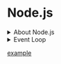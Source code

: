 # Node.js

<details>
<summary>About Node.js</summary>

### About
Node.js® is a free, open-source, cross-platform JavaScript runtime environment that lets developers create servers, web apps, command line tools and scripts.

v20.12.1 LTS (long term support)

v21.7.21 is current version

Node.js runs the V8 JavaScript engine, the core of Google Chrome, outside of the browser.

Node.js is single process (dont create threads for each request), asynchronous server side progrmaming langauge.

### The V8 JavaScript Engine

V8 is the JavaScript engine i.e. it parses and executes JavaScript code.

Other browsers have their own JavaScript engine:

    Firefox has SpiderMonkey
    Safari has JavaScriptCore (also called Nitro)
    Edge was originally based on Chakra but has more recently been rebuilt using Chromium and the V8 engine.

V8 is written in C++, and it's continuously improved. It is portable and runs on Mac, Windows, Linux and several other systems.

Modern engine are no longer interpreters. JavaScript is internally compiled by V8 with just-in-time (JIT) compilation to speed up the execution.

### Blocking and non-blocking calls in Node.js

"I/O" refers primarily to interaction with the system's disk and network supported by libuv.

Synchronous methods in the Node.js standard library that use libuv are the most commonly used blocking operations.

All of the I/O methods in the Node.js standard library provide asynchronous versions, which are non-blocking, and accept callback functions. Some methods also have blocking counterparts, which have names that end with Sync.

Example:
const fs = require('node:fs');

const data = fs.readFileSync('/file.md'); // blocks here until file is read


const fs = require('node:fs');

fs.readFile('/file.md', (err, data) => {
  if (err) throw err;
});

### JavaScript Asynchronous Programming using Callbacks

example:
```
window.addEventListener('load', () => {
  document.getElementById('button').addEventListener('click', () => {
    setTimeout(() => {
      items.forEach(item => {
        // your code here
      });
    }, 2000);
  });
});

```
Alternatives to callbacks

Starting with ES6, JavaScript introduced several features that help us with asynchronous code that do not involve using callbacks: **Promises** (ES6) and **Async/Await** (ES2017).

</details>

<details>
<summary>Event Loop</summary>

Single Threaded Event Loop Model architecture to handle multiple concurrent clients instead of “Multi-Threaded Request-Response” architecture to handle multiple concurrent clients like JSP, Spring MVC, ASP.NET etc..

[eventloop](./eventloop.js)
[nextTick](./nextTick.js)

A special library module called libuv is used to perform async operations using thread pool. For blocking operations like I/O operations, Opening and closing connections, setTimeouts etc..

Any asynchronous operation, it is off-loaded to libuv.

Total of 6 C queues in event loop:
* Timer queue [callback of setTimeout and setInterval]
* I/O queue [cb like fs and http modules]
* check queue [cb for setImmediate function]
* close queue [close event of async tasks]
* microtask queue -> nextTick queue [cb within process.nextTick function]
* microtask queue -> Promise queue [holds callbacks associated with the native Promise in JavaScript]

[details_ref1](https://www.builder.io/blog/visual-guide-to-nodejs-event-loop)

[details_ref2](https://nodejs.org/en/learn/asynchronous-work/event-loop-timers-and-nexttick)

</details>

<!-- <details>
<summary>Promises and Async/Await</summary> -->
[example](./promise.js)
<!-- </details> -->